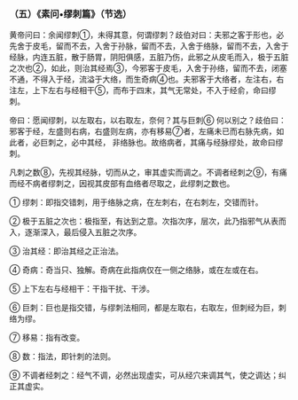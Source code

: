 ### （五）《素问•缪刺篇》（节选）

黄帝问曰：余闻缪刺①，未得其意，何谓缪刺？歧伯对曰：夫邪之客于形也，必先舍于皮毛，留而不去，入舍于孙脉，留而不去，入舍于络脉，留而不去，入舍于经脉，内连五脏，散于肠胃，阴阳俱感，五脏乃伤，此邪之从皮毛而入，极于五脏之次也②，如此，则治其经焉③，今邪客于皮毛，入舍于孙络，留而不去，闭塞不通，不得入于经，流溢于大络，而生奇病④也。夫邪客于大络者，左注右，右注左，上下左右与经相干⑤，而布于四末，其气无常处，不入于经俞，命曰缪刺。

帝曰：愿闻缪刺，以左取右，以右取左，奈何？其与巨刺⑥ 何以别之？歧伯曰：邪客于经，左盛则右病，右盛则左病，亦有移易⑦者，左痛未已而右脉先病，如此者，必巨刺之，必中其经， 非络脉也。故络病者，其痛与经脉缪处，故命曰缪刺。

凡刺之数⑧，先视其经脉，切而从之，审其虚实而调之。不调者经刺之⑨，有痛而经不病者缪刺之，因视其皮部有血络者尽取之，此缪刺之数也。

① 缪刺：即指交错刺，用于络脉之病，在左刺右，在右刺左，交错而针。

② 极于五脏之次也：极指至，有达到之意。次指次序，层次，此乃指邪气从表而入，逐渐深入，最后侵入五脏之次序。

③ 治其经：即治其经之正治法。

④ 奇病：奇当只、独解。奇病在此指病仅在一侧之络脉，或在左或在右。

⑤ 上下左右与经相干：干指干扰、干涉。

⑥ 巨刺：巨也是指交错，与缪刺法相同，都是左取右，右取左，但刺经为巨，刺络为缪。

⑦ 移易：指有改变。

⑧ 数：指法，即针刺的法则。

⑨ 不调者经刺之：经气不调，必然出现虚实，可从经穴来调其气，使之调达；纠正其虚实。
